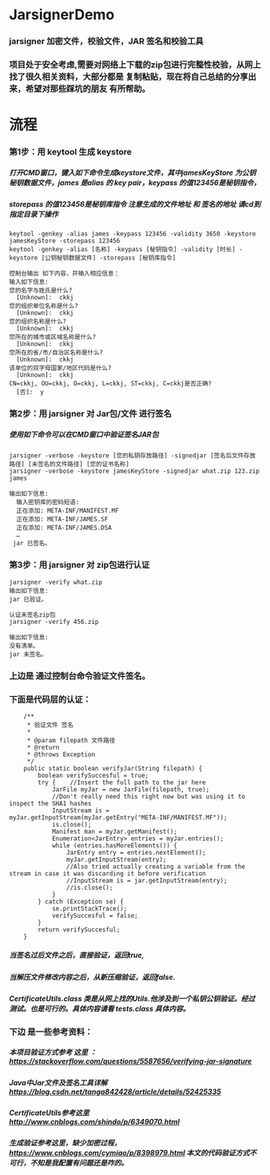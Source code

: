# JarsignerDemo
### jarsigner 加密文件，校验文件，JAR 签名和校验工具

### 项目处于安全考虑,需要对网络上下载的zip包进行完整性校验，从网上找了很久相关资料，大部分都是 复制粘贴，现在将自己总结的分享出来，希望对那些踩坑的朋友 有所帮助。

# 流程
    
###  第1步：用 keytool 生成 keystore
   ##### 打开CMD窗口，键入如下命令生成keystore文件，其中jamesKeyStore 为公钥秘钥数据文件，james 是alias 的 key pair，keypass 的值123456是秘钥指令，
   #####  storepass 的值123456是秘钥库指令   注意生成的文件地址 和 签名的地址 请cd到指定目录下操作
 
    keytool -genkey -alias james -keypass 123456 -validity 3650 -keystore jamesKeyStore -storepass 123456
    keytool -genkey -alias [名称] -keypass [秘钥指令] -validity [时长] -keystore [公钥秘钥数据文件] -storepass [秘钥库指令]

    控制台输出 如下内容，并输入相应信息：
    输入如下信息:
    您的名字与姓氏是什么?
      [Unknown]:  ckkj
    您的组织单位名称是什么?
      [Unknown]:  ckkj
    您的组织名称是什么?
      [Unknown]:  ckkj
    您所在的城市或区域名称是什么?
      [Unknown]:  ckkj
    您所在的省/市/自治区名称是什么?
      [Unknown]:  ckkj
    该单位的双字母国家/地区代码是什么?
      [Unknown]:  ckkj
    CN=ckkj, OU=ckkj, O=ckkj, L=ckkj, ST=ckkj, C=ckkj是否正确?
      [否]:  y

###  第2步：用 jarsigner 对 Jar包/文件 进行签名
##### 使用如下命令可以在CMD窗口中验证签名JAR包
    jarsigner -verbose -keystore [您的私钥存放路径] -signedjar [签名后文件存放路径] [未签名的文件路径] [您的证书名称] 
    jarsigner -verbose -keystore jamesKeyStore -signedjar what.zip 123.zip james

    输出如下信息:
      输入密钥库的密码短语: 
      正在添加: META-INF/MANIFEST.MF
      正在添加: META-INF/JAMES.SF
      正在添加: META-INF/JAMES.DSA
      …
     jar 已签名。


###  第3步：用 jarsigner 对 zip包进行认证

    jarsigner -verify what.zip
    输出如下信息:
    jar 已验证。
    
    认证未签名zip包
    jarsigner -verify 456.zip

    输出如下信息:
    没有清单。
    jar 未签名。


### 上边是 通过控制台命令验证文件签名。
### 下面是代码层的认证：


        /**
         * 验证文件 签名
         *
         * @param filepath 文件路径
         * @return
         * @throws Exception
         */
        public static boolean verifyJar(String filepath) {
            boolean verifySuccesful = true;
            try {    //Insert the full path to the jar here
                JarFile myJar = new JarFile(filepath, true);
                //Don't really need this right now but was using it to inspect the SHA1 hashes
                InputStream is = myJar.getInputStream(myJar.getEntry("META-INF/MANIFEST.MF"));
                is.close();
                Manifest man = myJar.getManifest();
                Enumeration<JarEntry> entries = myJar.entries();
                while (entries.hasMoreElements()) {
                    JarEntry entry = entries.nextElement();
                    myJar.getInputStream(entry);
                    //Also tried actually creating a variable from the stream in case it was discarding it before verification
                    //InputStream is = jar.getInputStream(entry);
                    //is.close();
                }
            } catch (Exception se) {
                se.printStackTrace();
                verifySuccesful = false;
            }
            return verifySuccesful;
        }


##### 当签名过后文件之后，直接验证，返回true,
##### 当解压文件修改内容之后，从新压缩验证，返回false.


##### CertificateUtils.class 类是从网上找的Utils.他涉及到一个私钥公钥验证。经过测试。也是可行的。具体内容请看 tests.class 具体内容。


### 下边 是一些参考资料：
#####    本项目验证方式参考 这里 ：https://stackoverflow.com/questions/5587656/verifying-jar-signature
#####    Java中Jar文件及签名工具详解 https://blog.csdn.net/tanga842428/article/details/52425335
#####    CertificateUtils参考这里 http://www.cnblogs.com/shindo/p/6349070.html
#####    生成验证参考这里，缺少加密过程，https://www.cnblogs.com/cymiao/p/8398979.html 本文的代码验证方式不可行，不知是我配置有问题还是咋的。
     
 
